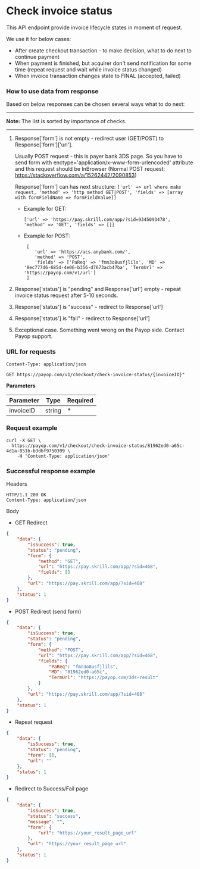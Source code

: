 # Check invoice status

This API endpoint provide invoice lifecycle states in moment of request.

We use it for below cases:
 * After create checkout transaction - to make decision, what to do next to continue payment
 * When payment is finished, but acquirer don't send notification for some time (repeat request and wait while invoice status changed)
 * When invoice transaction changes state to FINAL (accepted, failed)
 
### How to use data from response

Based on below responses can be chosen several ways what to do next:

----
**Note:** The list is sorted by importance of checks.

----

1. Response['form'] is not empty - redirect user (GET/POST) to Response['form']['url'].

    Usually POST request - this is payer bank 3DS page. So you have to send form 
    with enctype='application/x-www-form-urlencoded' attribute and this request 
    should be InBrowser (Normal POST request: https://stackoverflow.com/a/15262442/2090853)

    Response['form'] can has next structure:  `['url' => url where make request, 'method' => 'http method GET|POST', 'fields' => [array with formFieldName => formFieldValue]]`

    * Example for GET:
    
        `['url' => 'https://pay.skrill.com/app/?sid=9345093478', 'method' => 'GET', 'fields' => []]`
        
    * Example for POST:
        
        ```
         [
            'url' => 'https://acs.anybank.com/',
            'method' => 'POST',
            'fields' => ['PaReq' => 'fmn3o8usfjlils', 'MD' => '8ec777d6-685d-4e06-b356-d7673acb47ba', 'TermUrl' => 'https://payop.com/v1/url']
         ]
        ```
2. Response['status'] is "pending" and Response['url'] empty - repeat invoice status request after 5-10 seconds.
3. Response['status'] is "success" - redirect to Response['url']
4. Response['status'] is "fail" - redirect to Response['url']
5. Exceptional case. Something went wrong on the Payop side. Contact Payop support.

### URL for requests

`Content-Type: application/json`

`GET https://payop.com/v1/checkout/check-invoice-status/{invoiceID}"`

**Parameters**

Parameter   |  Type  |  Required |
------------|--------|-----------| 
invoiceID   | string |     *     |

### Request example

```shell script
curl -X GET \
  https://payop.com/v1/checkout/check-invoice-status/81962ed0-a65c-4d1a-851b-b3dbf9750399 \
    -H 'Content-Type: application/json'
```

### Successful response example

Headers
```
HTTP/1.1 200 OK
Content-Type: application/json
```

Body
* GET Redirect 
```json
{
    "data": {
        "isSuccess": true,
        "status": "pending",
        "form": {
            "method": "GET",
            "url": "https://pay.skrill.com/app/?sid=468",
            "fields": []
        },
        "url": "https://pay.skrill.com/app/?sid=468"
    },
    "status": 1
}
```

* POST Redirect (send form)
```json
{
    "data": {
        "isSuccess": true,
        "status": "pending",
        "form": {
            "method": "POST",
            "url": "https://pay.skrill.com/app/?sid=468",
            "fields": {
                "PaReq": "fmn3o8usfjlils",
                "MD": "81962ed0-a65c",
                "TermUrl": "https://payop.com/3ds-result"
            }
        },
        "url": "https://pay.skrill.com/app/?sid=468"
    },
    "status": 1
}
```

* Repeat request
```json
{
    "data": {
        "isSuccess": true,
        "status": "pending",
        "form": [],
        "url": ""
    },
    "status": 1
}
```

* Redirect to Success/Fail page
```json
{
    "data": {
        "isSuccess": true,
        "status": "success",
        "message": "",
        "form": {
            "url": "https://your_result_page_url"
        },
        "url": "https://your_result_page_url"
    },
    "status": 1
}
```
 
 
